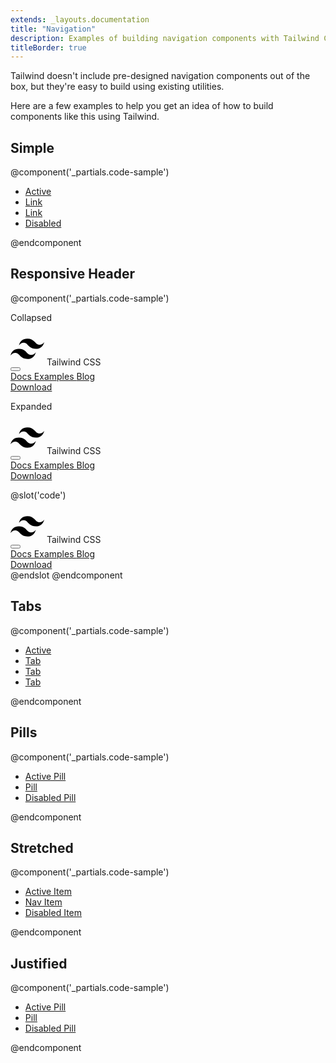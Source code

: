 ```yaml
---
extends: _layouts.documentation
title: "Navigation"
description: Examples of building navigation components with Tailwind CSS.
titleBorder: true
---
```


Tailwind doesn't include pre-designed navigation components out of the box, but they're easy to build using existing utilities.

Here are a few examples to help you get an idea of how to build components like this using Tailwind.

## Simple

@component('_partials.code-sample')
<ul class="flex">
  <li class="mr-6">
    <a class="text-blue-500 hover:text-blue-800" href="#">Active</a>
  </li>
  <li class="mr-6">
    <a class="text-blue-500 hover:text-blue-800" href="#">Link</a>
  </li>
  <li class="mr-6">
    <a class="text-blue-500 hover:text-blue-800" href="#">Link</a>
  </li>
  <li class="mr-6">
    <a class="text-gray-400 cursor-not-allowed" href="#">Disabled</a>
  </li>
</ul>
@endcomponent

## Responsive Header

@component('_partials.code-sample')
<div class="mb-6 lg:hidden">
  <p class="text-sm text-gray-600 mb-1">Collapsed</p>
  <nav class="flex items-center justify-between flex-wrap bg-teal-500 p-6">
    <div class="flex items-center flex-shrink-0 text-white mr-6">
      <svg class="fill-current h-8 w-8 mr-2" width="54" height="54" viewBox="0 0 54 54" xmlns="http://www.w3.org/2000/svg"><path d="M13.5 22.1c1.8-7.2 6.3-10.8 13.5-10.8 10.8 0 12.15 8.1 17.55 9.45 3.6.9 6.75-.45 9.45-4.05-1.8 7.2-6.3 10.8-13.5 10.8-10.8 0-12.15-8.1-17.55-9.45-3.6-.9-6.75.45-9.45 4.05zM0 38.3c1.8-7.2 6.3-10.8 13.5-10.8 10.8 0 12.15 8.1 17.55 9.45 3.6.9 6.75-.45 9.45-4.05-1.8 7.2-6.3 10.8-13.5 10.8-10.8 0-12.15-8.1-17.55-9.45-3.6-.9-6.75.45-9.45 4.05z"/></svg>
      <span class="font-semibold text-xl tracking-tight">Tailwind CSS</span>
    </div>
    <div class="block lg:hidden">
      <button class="flex items-center px-3 py-2 border rounded text-teal-200 border-teal-400 hover:text-white hover:border-white">
        <svg class="fill-current h-3 w-3" viewBox="0 0 20 20" xmlns="http://www.w3.org/2000/svg"><title>Menu</title><path d="M0 3h20v2H0V3zm0 6h20v2H0V9zm0 6h20v2H0v-2z"/></svg>
      </button>
    </div>
    <div class="w-full hidden flex-grow lg:flex lg:items-center lg:w-auto">
      <div class="text-sm lg:flex-grow">
        <a href="#responsive-header" class="block mt-4 lg:inline-block lg:mt-0 text-teal-200 hover:text-white mr-4">
          Docs
        </a>
        <a href="#responsive-header" class="block mt-4 lg:inline-block lg:mt-0 text-teal-200 hover:text-white mr-4">
          Examples
        </a>
        <a href="#responsive-header" class="block mt-4 lg:inline-block lg:mt-0 text-teal-200 hover:text-white">
          Blog
        </a>
      </div>
      <div>
        <a href="#" class="inline-block text-sm px-4 py-2 leading-none border rounded text-white border-white hover:border-transparent hover:text-teal-500 hover:bg-white mt-4 lg:mt-0">Download</a>
      </div>
    </div>
  </nav>
</div>

<div>
  <p class="text-sm text-gray-600 mb-1 lg:hidden">Expanded</p>
  <nav class="flex items-center justify-between flex-wrap bg-teal-500 p-6">
    <div class="flex items-center flex-shrink-0 text-white mr-6">
      <svg class="fill-current h-8 w-8 mr-2" width="54" height="54" viewBox="0 0 54 54" xmlns="http://www.w3.org/2000/svg"><path d="M13.5 22.1c1.8-7.2 6.3-10.8 13.5-10.8 10.8 0 12.15 8.1 17.55 9.45 3.6.9 6.75-.45 9.45-4.05-1.8 7.2-6.3 10.8-13.5 10.8-10.8 0-12.15-8.1-17.55-9.45-3.6-.9-6.75.45-9.45 4.05zM0 38.3c1.8-7.2 6.3-10.8 13.5-10.8 10.8 0 12.15 8.1 17.55 9.45 3.6.9 6.75-.45 9.45-4.05-1.8 7.2-6.3 10.8-13.5 10.8-10.8 0-12.15-8.1-17.55-9.45-3.6-.9-6.75.45-9.45 4.05z"/></svg>
      <span class="font-semibold text-xl tracking-tight">Tailwind CSS</span>
    </div>
    <div class="block lg:hidden">
      <button class="flex items-center px-3 py-2 border rounded text-teal-200 border-teal-400 hover:text-white hover:border-white">
        <svg class="fill-current h-3 w-3" viewBox="0 0 20 20" xmlns="http://www.w3.org/2000/svg"><title>Menu</title><path d="M0 3h20v2H0V3zm0 6h20v2H0V9zm0 6h20v2H0v-2z"/></svg>
      </button>
    </div>
    <div class="w-full block flex-grow lg:flex lg:items-center lg:w-auto">
      <div class="text-sm lg:flex-grow">
        <a href="#responsive-header" class="block mt-4 lg:inline-block lg:mt-0 text-teal-200 hover:text-white mr-4">
          Docs
        </a>
        <a href="#responsive-header" class="block mt-4 lg:inline-block lg:mt-0 text-teal-200 hover:text-white mr-4">
          Examples
        </a>
        <a href="#responsive-header" class="block mt-4 lg:inline-block lg:mt-0 text-teal-200 hover:text-white">
          Blog
        </a>
      </div>
      <div>
        <a href="#" class="inline-block text-sm px-4 py-2 leading-none border rounded text-white border-white hover:border-transparent hover:text-teal-500 hover:bg-white mt-4 lg:mt-0">Download</a>
      </div>
    </div>
  </nav>
</div>



@slot('code')
<nav class="flex items-center justify-between flex-wrap bg-teal-500 p-6">
  <div class="flex items-center flex-shrink-0 text-white mr-6">
    <svg class="fill-current h-8 w-8 mr-2" width="54" height="54" viewBox="0 0 54 54" xmlns="http://www.w3.org/2000/svg"><path d="M13.5 22.1c1.8-7.2 6.3-10.8 13.5-10.8 10.8 0 12.15 8.1 17.55 9.45 3.6.9 6.75-.45 9.45-4.05-1.8 7.2-6.3 10.8-13.5 10.8-10.8 0-12.15-8.1-17.55-9.45-3.6-.9-6.75.45-9.45 4.05zM0 38.3c1.8-7.2 6.3-10.8 13.5-10.8 10.8 0 12.15 8.1 17.55 9.45 3.6.9 6.75-.45 9.45-4.05-1.8 7.2-6.3 10.8-13.5 10.8-10.8 0-12.15-8.1-17.55-9.45-3.6-.9-6.75.45-9.45 4.05z"/></svg>
    <span class="font-semibold text-xl tracking-tight">Tailwind CSS</span>
  </div>
  <div class="block lg:hidden">
    <button class="flex items-center px-3 py-2 border rounded text-teal-200 border-teal-400 hover:text-white hover:border-white">
      <svg class="fill-current h-3 w-3" viewBox="0 0 20 20" xmlns="http://www.w3.org/2000/svg"><title>Menu</title><path d="M0 3h20v2H0V3zm0 6h20v2H0V9zm0 6h20v2H0v-2z"/></svg>
    </button>
  </div>
  <div class="w-full block flex-grow lg:flex lg:items-center lg:w-auto">
    <div class="text-sm lg:flex-grow">
      <a href="#responsive-header" class="block mt-4 lg:inline-block lg:mt-0 text-teal-200 hover:text-white mr-4">
        Docs
      </a>
      <a href="#responsive-header" class="block mt-4 lg:inline-block lg:mt-0 text-teal-200 hover:text-white mr-4">
        Examples
      </a>
      <a href="#responsive-header" class="block mt-4 lg:inline-block lg:mt-0 text-teal-200 hover:text-white">
        Blog
      </a>
    </div>
    <div>
      <a href="#" class="inline-block text-sm px-4 py-2 leading-none border rounded text-white border-white hover:border-transparent hover:text-teal-500 hover:bg-white mt-4 lg:mt-0">Download</a>
    </div>
  </div>
</nav>
@endslot
@endcomponent

## Tabs

@component('_partials.code-sample')
<ul class="flex border-b">
  <li class="-mb-px mr-1">
    <a class="bg-white inline-block border-l border-t border-r rounded-t py-2 px-4 text-blue-700 font-semibold" href="#">Active</a>
  </li>
  <li class="mr-1">
    <a class="bg-white inline-block py-2 px-4 text-blue-500 hover:text-blue-800 font-semibold" href="#">Tab</a>
  </li>
  <li class="mr-1">
    <a class="bg-white inline-block py-2 px-4 text-blue-500 hover:text-blue-800 font-semibold" href="#">Tab</a>
  </li>
  <li class="mr-1">
    <a class="bg-white inline-block py-2 px-4 text-gray-400 font-semibold" href="#">Tab</a>
  </li>
</ul>
@endcomponent

## Pills

@component('_partials.code-sample')
<ul class="flex">
  <li class="mr-3">
    <a class="inline-block border border-blue-500 rounded py-1 px-3 bg-blue-500 text-white" href="#">Active Pill</a>
  </li>
  <li class="mr-3">
    <a class="inline-block border border-white rounded hover:border-gray-200 text-blue-500 hover:bg-gray-200 py-1 px-3" href="#">Pill</a>
  </li>
  <li class="mr-3">
    <a class="inline-block py-1 px-3 text-gray-400 cursor-not-allowed" href="#">Disabled Pill</a>
  </li>
</ul>
@endcomponent

## Stretched

@component('_partials.code-sample')
<ul class="flex">
  <li class="flex-1 mr-2">
    <a class="text-center block border border-blue-500 rounded py-2 px-4 bg-blue-500 hover:bg-blue-700 text-white" href="#">Active Item</a>
  </li>
  <li class="flex-1 mr-2">
    <a class="text-center block border border-white rounded hover:border-gray-200 text-blue-500 hover:bg-gray-200 py-2 px-4" href="#">Nav Item</a>
  </li>
  <li class="text-center flex-1">
    <a class="block py-2 px-4 text-gray-400 cursor-not-allowed" href="#">Disabled Item</a>
  </li>
</ul>
@endcomponent

## Justified

@component('_partials.code-sample')
<ul class="flex justify-between">
  <li class="mr-3">
    <a class="inline-block border border-blue-500 rounded py-2 px-4 bg-blue-500 hover:bg-blue-700 text-white" href="#">Active Pill</a>
  </li>
  <li class="mr-3">
    <a class="inline-block border border-white rounded hover:border-gray-200 text-blue-500 hover:bg-gray-200 py-2 px-4" href="#">Pill</a>
  </li>
  <li class="mr-3">
    <a class="inline-block py-2 px-4 text-gray-400 cursor-not-allowed" href="#">Disabled Pill</a>
  </li>
</ul>
@endcomponent

